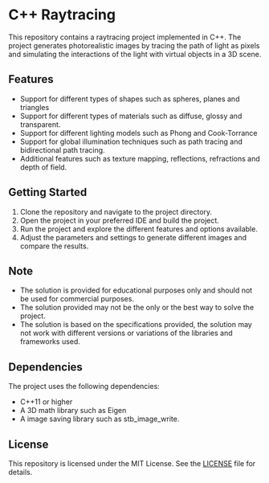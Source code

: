 # C++ Raytracing

This repository contains a raytracing project implemented in C++. The project generates photorealistic images by tracing the path of light as pixels and simulating the interactions of the light with virtual objects in a 3D scene.

## Features

- Support for different types of shapes such as spheres, planes and triangles
- Support for different types of materials such as diffuse, glossy and transparent.
- Support for different lighting models such as Phong and Cook-Torrance 
- Support for global illumination techniques such as path tracing and bidirectional path tracing.
- Additional features such as texture mapping, reflections, refractions and depth of field.

## Getting Started

1. Clone the repository and navigate to the project directory.
2. Open the project in your preferred IDE and build the project.
3. Run the project and explore the different features and options available.
4. Adjust the parameters and settings to generate different images and compare the results.

## Note

- The solution is provided for educational purposes only and should not be used for commercial purposes.
- The solution provided may not be the only or the best way to solve the project.
- The solution is based on the specifications provided, the solution may not work with different versions or variations of the libraries and frameworks used.

## Dependencies

The project uses the following dependencies:
- C++11 or higher
- A 3D math library such as Eigen
- A image saving library such as stb_image_write.

## License

This repository is licensed under the MIT License. See the [LICENSE](LICENSE) file for details.
